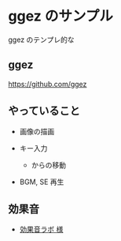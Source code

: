 # ggez のサンプル

  ggez のテンプレ的な


## ggez

  https://github.com/ggez


## やっていること

  - 画像の描画

  - キー入力
    - からの移動

  - BGM, SE 再生


## 効果音

  - [効果音ラボ 様](https://soundeffect-lab.info/sound/anime/)
